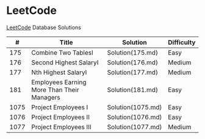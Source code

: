 # LeetCode

[LeetCode](https://leetcode.com/) Database Solutions

| # | Title | Solution | Difficulty |
|---| ----- | -------- | ---------- |
|175|Combine Two TablesI|Solution(175.md)|Easy|
|176|Second Highest SalaryI|Solution(176.md)|Medium|
|177|Nth Highest SalaryI|Solution(177.md)|Medium|
|181|Employees Earning More Than Their Managers|Solution(181.md)|Easy|
|1075|Project Employees I|Solution(1075.md)|Easy|
|1076|Project Employees II|Solution(1076.md)|Easy|
|1077|Project Employees III|Solution(1077.md)|Medium|
